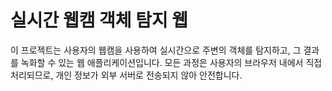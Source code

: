 # 실시간 웹캠 객체 탐지 웹

이 프로젝트는 사용자의 웹캠을 사용하여 실시간으로 주변의 객체를 탐지하고, 그 결과를 녹화할 수 있는 웹 애플리케이션입니다. 모든 과정은 사용자의 브라우저 내에서 직접 처리되므로, 개인 정보가 외부 서버로 전송되지 않아 안전합니다.
